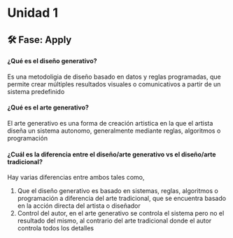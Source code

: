 # Unidad 1

## 🛠 Fase: Apply

#### ¿Qué es el diseño generativo?
Es una metodoligia de diseño basado en datos y reglas programadas, que permite crear múltiples resultados visuales o comunicativos a partir de un sistema predefinido

#### ¿Qué es el arte generativo?
El arte generativo es una forma de creación artistica en la que el artista diseña un sistema autonomo, generalmente mediante reglas, algoritmos o programación 

#### ¿Cuál es la diferencia entre el diseño/arte generativo vs el diseño/arte tradicional?
Hay varias diferencias entre ambos tales como, 
1. Que el diseño generativo es basado en sistemas, reglas, algoritmos o programación a diferencia del arte tradicional, que se encuentra basado en la acción directa del artista o diseñador
2. Control del autor, en el arte generativo se controla el sistema pero no el resultado del mismo, al contrario del arte tradicional donde el autor controla todos los detalles


